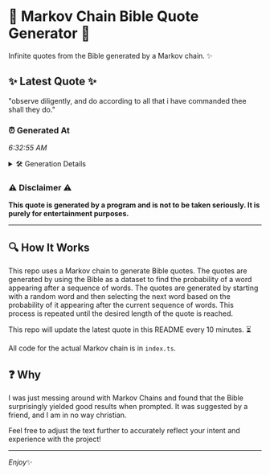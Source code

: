 # 📖 Markov Chain Bible Quote Generator 📖

Infinite quotes from the Bible generated by a Markov chain. ✨

## ✨ Latest Quote ✨
"observe diligently, and do according to all that i have commanded thee shall they do."

### ⏰ Generated At
*6:32:55 AM*

<details>
    <summary>🛠️ Generation Details</summary>
    <p>
        <strong>🌱 Seed:</strong> observe<br>
        <strong>🔄 Iterations:</strong> 14<br>
        <strong>📜 Context History:</strong><br>[ observe ]: diligently,<br>[ observe, diligently, ]: and<br>[ observe, diligently,, and ]: do<br>[ observe, diligently,, and, do ]: according<br>[ observe, diligently,, and, do, according ]: to<br>[ observe, diligently,, and, do, according, to ]: all<br>[ diligently,, and, do, according, to, all ]: that<br>[ and, do, according, to, all, that ]: i<br>[ do, according, to, all, that, i ]: have<br>[ according, to, all, that, i, have ]: commanded<br>[ to, all, that, i, have, commanded ]: thee<br>[ all, that, i, have, commanded, thee ]: shall<br>[ that, i, have, commanded, thee, shall ]: they<br>[ i, have, commanded, thee, shall, they ]: do.<br>
    </p>
</details>

### ⚠️ Disclaimer ⚠️
**This quote is generated by a program and is not to be taken seriously. It is purely for entertainment purposes.**

---

## 🔍 How It Works

This repo uses a Markov chain to generate Bible quotes. The quotes are generated by using the Bible as a dataset to find the probability of a word appearing after a sequence of words. The quotes are generated by starting with a random word and then selecting the next word based on the probability of it appearing after the current sequence of words. This process is repeated until the desired length of the quote is reached.

This repo will update the latest quote in this README every 10 minutes. ⏳

All code for the actual Markov chain is in `index.ts`.

## ❓ Why

I was just messing around with Markov Chains and found that the Bible surprisingly yielded good results when prompted. 
It was suggested by a friend, and I am in no way christian.

Feel free to adjust the text further to accurately reflect your intent and experience with the project!

---

*Enjoy*✨
